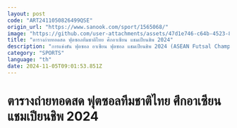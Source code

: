 ```yaml
---
layout: post
code: "ART2411050826499QSE"
origin_url: "https://www.sanook.com/sport/1565068/"
image: "https://github.com/user-attachments/assets/47d1e746-c64b-4523-8a21-95bc22a7dc90"
title: "ตารางถ่ายทอดสด ฟุตซอลทีมชาติไทย ศึกอาเซียน แชมเปียนชิพ 2024"
description: "การแข่งขัน ฟุตซอล อาเซียน ฟุตซอล แชมเปียนชิพ 2024 (ASEAN Futsal Championship 2024) ที่จะแข่งขันกันที่จังหวัดนครราชสีมา ประเทศไทย ระหว่างวันที่ 2 - 10 พฤศจิกายน 2567"
category: "SPORTS"
language: "th"
date: 2024-11-05T09:01:53.851Z
---
```


# ตารางถ่ายทอดสด ฟุตซอลทีมชาติไทย ศึกอาเซียน แชมเปียนชิพ 2024
